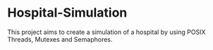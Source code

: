 # Hospital-Simulation
This project aims to create a simulation of a hospital by using POSIX Threads, Mutexes and Semaphores.
